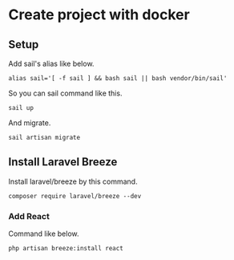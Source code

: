 # Create project with docker

## Setup

Add sail's alias like below.
```
alias sail='[ -f sail ] && bash sail || bash vendor/bin/sail'
```

So you can sail command like this.
```
sail up
```

And migrate.
```
sail artisan migrate
```

## Install Laravel Breeze

Install laravel/breeze by this command.
```
composer require laravel/breeze --dev
```

### Add React
Command like below.
```
php artisan breeze:install react
```
